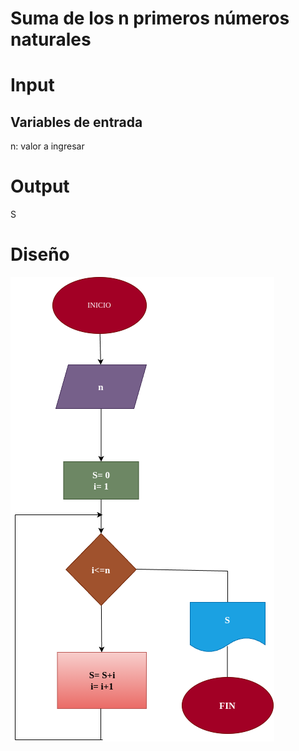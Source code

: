# Suma de los n primeros números naturales

# Input

## Variables de entrada
n: valor a ingresar

# Output
S

# Diseño
![Diagrama de flujo](diagrama.png)